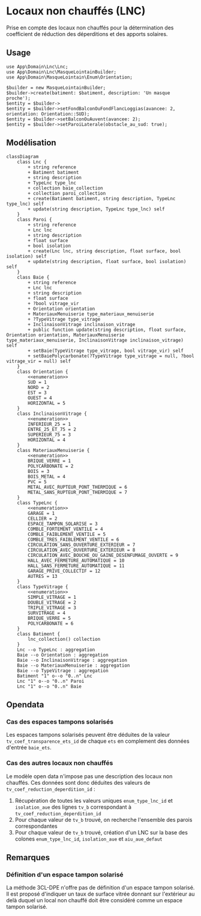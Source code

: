 # Locaux non chauffés (LNC)

Prise en compte des locaux non chauffés pour la détermination des coefficient de réduction des déperditions et des apports solaires.

## Usage

```
use App\Domain\Lnc\Lnc;
use App\Domain\Lnc\MasqueLointainBuilder;
use App\Domain\MasqueLointain\Enum\Orientation;

$builder = new MasqueLointainBuilder;
$builder->create(batiment: $batiment, description: 'Un masque proche');
$entity = $builder->
$entity = $builder->setFondBalconOuFondFlancLoggias(avancee: 2, orientation: Orientation::SUD);
$entity = $builder->setBalconOuAuvent(avancee: 2);
$entity = $builder->setParoiLaterale(obstacle_au_sud: true);
```

## Modélisation

```mermaid
classDiagram
    class Lnc {
        + string reference
        + Batiment batiment
        + string description
        + TypeLnc type_lnc
        + collection baie_collection
        + collection paroi_collection
        + create(Batiment batiment, string description, TypeLnc type_lnc) self
        + update(string description, TypeLnc type_lnc) self
    }
    class Paroi {
        + string reference
        + Lnc lnc
        + string description
        + float surface
        + bool isolation
        + create(Lnc lnc, string description, float surface, bool isolation) self
        + update(string description, float surface, bool isolation) self
    }
    class Baie {
        + string reference
        + Lnc lnc
        + string description
        + float surface
        + ?bool vitrage_vir
        + Orientation orientation
        + MateriauxMenuiserie type_materiaux_menuiserie
        + ?TypeVitrage type_vitrage
        + InclinaisonVitrage inclinaison_vitrage
        + public function update(string description, float surface, Orientation orientation, MateriauxMenuiserie type_materiaux_menuiserie, InclinaisonVitrage inclinaison_vitrage) self
        + setBaie(TypeVitrage type_vitrage, bool vitrage_vir) self
        + setBaiePolycarbonate(?TypeVitrage type_vitrage = null, ?bool vitrage_vir = null) self
    }
    class Orientation {
        <<enumeration>>
        SUD = 1
        NORD = 2
        EST = 3
        OUEST = 4
        HORIZONTAL = 5
    }
    class InclinaisonVitrage {
        <<enumeration>>
        INFERIEUR_25 = 1
        ENTRE_25_ET_75 = 2
        SUPERIEUR_75 = 3
        HORIZONTAL = 4
    }
    class MateriauxMenuiserie {
        <<enumeration>>
        BRIQUE_VERRE = 1
        POLYCARBONATE = 2
        BOIS = 3
        BOIS_METAL = 4
        PVC = 5
        METAL_AVEC_RUPTEUR_PONT_THERMIQUE = 6
        METAL_SANS_RUPTEUR_PONT_THERMIQUE = 7
    }
    class TypeLnc {
        <<enumeration>>
        GARAGE = 1
        CELLIER = 2
        ESPACE_TAMPON_SOLARISE = 3
        COMBLE_FORTEMENT_VENTILE = 4
        COMBLE_FAIBLEMENT_VENTILE = 5
        COMBLE_TRES_FAIBLEMENT_VENTILE = 6
        CIRCULATION_SANS_OUVERTURE_EXTERIEUR = 7
        CIRCULATION_AVEC_OUVERTURE_EXTERIEUR = 8
        CIRCULATION_AVEC_BOUCHE_OU_GAINE_DESENFUMAGE_OUVERTE = 9
        HALL_AVEC_FERMETURE_AUTOMATIQUE = 10
        HALL_SANS_FERMETURE_AUTOMATIQUE = 11
        GARAGE_PRIVE_COLLECTIF = 12
        AUTRES = 13
    }
    class TypeVitrage {
        <<enumeration>>
        SIMPLE_VITRAGE = 1
        DOUBLE_VITRAGE = 2
        TRIPLE_VITRAGE = 3
        SURVITRAGE = 4
        BRIQUE_VERRE = 5
        POLYCARBONATE = 6
    }
    class Batiment {
        lnc_collection() collection
    }
    Lnc --o TypeLnc : aggregation
    Baie --o Orientation : aggregation
    Baie --o InclinaisonVitrage : aggregation
    Baie --o MateriauxMenuiserie : aggregation
    Baie --o TypeVitrage : aggregation
    Batiment "1" o--o "0..n" Lnc
    Lnc "1" o--o "0..n" Paroi
    Lnc "1" o--o "0..n" Baie
```

## Opendata

### Cas des espaces tampons solarisés

Les espaces tampons solarisés peuvent être déduites de la valeur `tv_coef_transparence_ets_id` de chaque `ets` en complement des données d'entrée `baie_ets`.

### Cas des autres locaux non chauffés

Le modèle open data n'impose pas une description des locaux non chauffés. Ces données sont donc déduites des valeurs de `tv_coef_reduction_deperdition_id` :

1. Récupération de toutes les valeurs uniques `enum_type_lnc_id` et `isolation_aue` des lignes `tv_b` correspondant à `tv_coef_reduction_deperdition_id`
2. Pour chaque valeur de `tv_b` trouvé, on recherche l'ensemble des parois correspondantes
3. Pour chaque valeur de `tv_b` trouvé, création d'un LNC sur la base des colones `enum_type_lnc_id`,  `isolation_aue` et `aiu_aue_defaut`

## Remarques

### Définition d'un espace tampon solarisé

La méthode 3CL-DPE n'offre pas de définition d'un espace tampon solarisé. Il est proposé d'indiquer un taux de surface vitrée donnant sur l'extérieur au delà duquel un local non chauffé doit être considéré comme un espace tampon solarisé.
